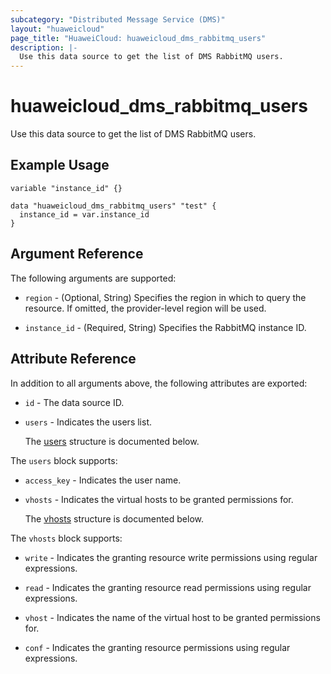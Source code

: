 ```yaml
---
subcategory: "Distributed Message Service (DMS)"
layout: "huaweicloud"
page_title: "HuaweiCloud: huaweicloud_dms_rabbitmq_users"
description: |-
  Use this data source to get the list of DMS RabbitMQ users.
---
```


# huaweicloud_dms_rabbitmq_users

Use this data source to get the list of DMS RabbitMQ users.

## Example Usage

```hcl
variable "instance_id" {}

data "huaweicloud_dms_rabbitmq_users" "test" {
  instance_id = var.instance_id
}
```

## Argument Reference

The following arguments are supported:

* `region` - (Optional, String) Specifies the region in which to query the resource.
  If omitted, the provider-level region will be used.

* `instance_id` - (Required, String) Specifies the RabbitMQ instance ID.

## Attribute Reference

In addition to all arguments above, the following attributes are exported:

* `id` - The data source ID.

* `users` - Indicates the users list.

  The [users](#users_struct) structure is documented below.

<a name="users_struct"></a>
The `users` block supports:

* `access_key` - Indicates the user name.

* `vhosts` - Indicates the virtual hosts to be granted permissions for.

  The [vhosts](#users_vhosts_struct) structure is documented below.

<a name="users_vhosts_struct"></a>
The `vhosts` block supports:

* `write` - Indicates the granting resource write permissions using regular expressions.

* `read` - Indicates the granting resource read permissions using regular expressions.

* `vhost` - Indicates the name of the virtual host to be granted permissions for.

* `conf` - Indicates the granting resource permissions using regular expressions.
